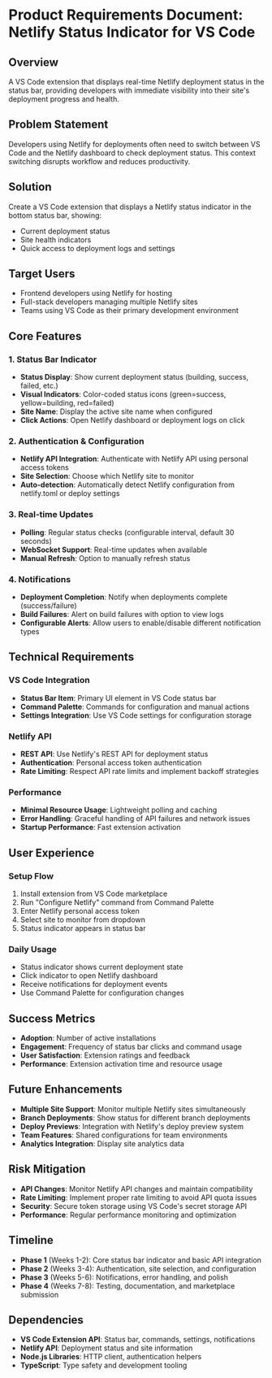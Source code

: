 # Product Requirements Document: Netlify Status Indicator for VS Code

## Overview

A VS Code extension that displays real-time Netlify deployment status in the status bar, providing developers with immediate visibility into their site's deployment progress and health.

## Problem Statement

Developers using Netlify for deployments often need to switch between VS Code and the Netlify dashboard to check deployment status. This context switching disrupts workflow and reduces productivity.

## Solution

Create a VS Code extension that displays a Netlify status indicator in the bottom status bar, showing:
- Current deployment status
- Site health indicators  
- Quick access to deployment logs and settings

## Target Users

- Frontend developers using Netlify for hosting
- Full-stack developers managing multiple Netlify sites
- Teams using VS Code as their primary development environment

## Core Features

### 1. Status Bar Indicator
- **Status Display**: Show current deployment status (building, success, failed, etc.)
- **Visual Indicators**: Color-coded status icons (green=success, yellow=building, red=failed)
- **Site Name**: Display the active site name when configured
- **Click Actions**: Open Netlify dashboard or deployment logs on click

### 2. Authentication & Configuration
- **Netlify API Integration**: Authenticate with Netlify API using personal access tokens
- **Site Selection**: Choose which Netlify site to monitor
- **Auto-detection**: Automatically detect Netlify configuration from netlify.toml or deploy settings

### 3. Real-time Updates
- **Polling**: Regular status checks (configurable interval, default 30 seconds)
- **WebSocket Support**: Real-time updates when available
- **Manual Refresh**: Option to manually refresh status

### 4. Notifications
- **Deployment Completion**: Notify when deployments complete (success/failure)
- **Build Failures**: Alert on build failures with option to view logs
- **Configurable Alerts**: Allow users to enable/disable different notification types

## Technical Requirements

### VS Code Integration
- **Status Bar Item**: Primary UI element in VS Code status bar
- **Command Palette**: Commands for configuration and manual actions
- **Settings Integration**: Use VS Code settings for configuration storage

### Netlify API
- **REST API**: Use Netlify's REST API for deployment status
- **Authentication**: Personal access token authentication
- **Rate Limiting**: Respect API rate limits and implement backoff strategies

### Performance
- **Minimal Resource Usage**: Lightweight polling and caching
- **Error Handling**: Graceful handling of API failures and network issues
- **Startup Performance**: Fast extension activation

## User Experience

### Setup Flow
1. Install extension from VS Code marketplace
2. Run "Configure Netlify" command from Command Palette
3. Enter Netlify personal access token
4. Select site to monitor from dropdown
5. Status indicator appears in status bar

### Daily Usage
- Status indicator shows current deployment state
- Click indicator to open Netlify dashboard
- Receive notifications for deployment events
- Use Command Palette for configuration changes

## Success Metrics

- **Adoption**: Number of active installations
- **Engagement**: Frequency of status bar clicks and command usage
- **User Satisfaction**: Extension ratings and feedback
- **Performance**: Extension activation time and resource usage

## Future Enhancements

- **Multiple Site Support**: Monitor multiple Netlify sites simultaneously
- **Branch Deployments**: Show status for different branch deployments
- **Deploy Previews**: Integration with Netlify's deploy preview system
- **Team Features**: Shared configurations for team environments
- **Analytics Integration**: Display site analytics data

## Risk Mitigation

- **API Changes**: Monitor Netlify API changes and maintain compatibility
- **Rate Limiting**: Implement proper rate limiting to avoid API quota issues
- **Security**: Secure token storage using VS Code's secret storage API
- **Performance**: Regular performance monitoring and optimization

## Timeline

- **Phase 1** (Weeks 1-2): Core status bar indicator and basic API integration
- **Phase 2** (Weeks 3-4): Authentication, site selection, and configuration
- **Phase 3** (Weeks 5-6): Notifications, error handling, and polish
- **Phase 4** (Weeks 7-8): Testing, documentation, and marketplace submission

## Dependencies

- **VS Code Extension API**: Status bar, commands, settings, notifications
- **Netlify API**: Deployment status and site information
- **Node.js Libraries**: HTTP client, authentication helpers
- **TypeScript**: Type safety and development tooling